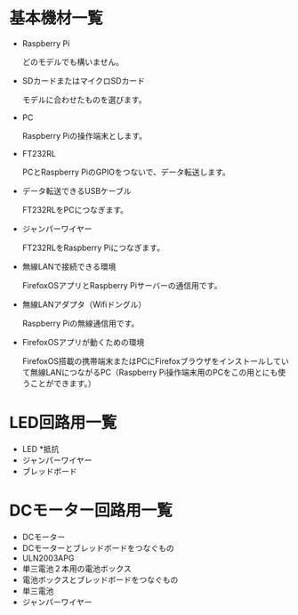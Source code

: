 ﻿# 基本機材一覧
* Raspberry Pi

  どのモデルでも構いません。

* SDカードまたはマイクロSDカード

  モデルに合わせたものを選びます。

* PC

  Raspberry Piの操作端末とします。

* FT232RL

  PCとRaspberry PiのGPIOをつないで、データ転送します。

* データ転送できるUSBケーブル

  FT232RLをPCにつなぎます。

* ジャンパーワイヤー

  FT232RLをRaspberry Piにつなぎます。

* 無線LANで接続できる環境

  FirefoxOSアプリとRaspberry Piサーバーの通信用です。

* 無線LANアダプタ（Wifiドングル）

  Raspberry Piの無線通信用です。

* FirefoxOSアプリが動くための環境

  FirefoxOS搭載の携帯端末またはPCにFirefoxブラウザをインストールしていて無線LANにつながるPC（Raspberry Pi操作端末用のPCをこの用とにも使うことができます。）



# LED回路用一覧
* LED
*抵抗
* ジャンパーワイヤー
* ブレッドボード

# DCモーター回路用一覧
* DCモーター
* DCモーターとブレッドボードをつなぐもの
* ULN2003APG
* 単三電池２本用の電池ボックス
* 電池ボックスとブレッドボードをつなぐもの
* 単三電池
* ジャンパーワイヤー
